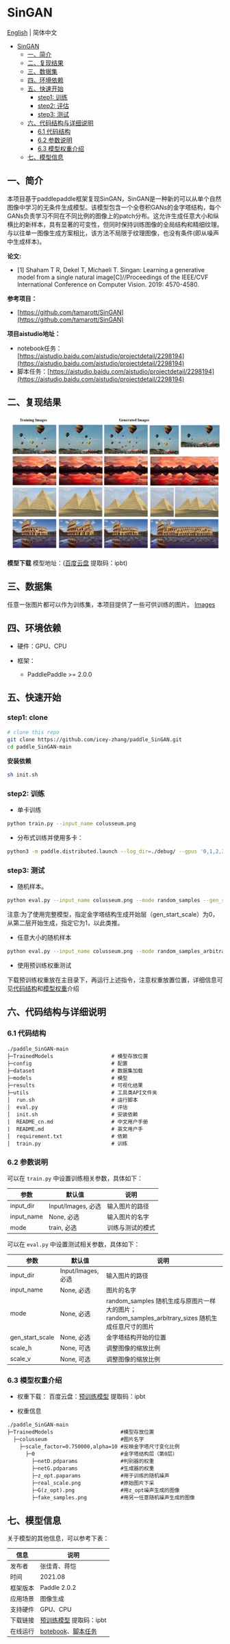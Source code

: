 # SinGAN

[English](./README.md) | 简体中文
   
   * [SinGAN](#SinGAN)
      * [一、简介](#一简介)
      * [二、复现结果](#二复现结果)
      * [三、数据集](#三数据集)
      * [四、环境依赖](#四环境依赖)
      * [五、快速开始](#五快速开始)
         * [step1: 训练](#step1-训练)
         * [step2: 评估](#step2-评估)
         * [step3: 测试](#step3-测试)
      * [六、代码结构与详细说明](#六代码结构与详细说明)
         * [6.1 代码结构](#61-代码结构)
         * [6.2 参数说明](#62-参数说明)
         *  [6.3 模型权重介绍](#63-模型权重介绍)
      * [七、模型信息](#七模型信息)

## 一、简介
本项目基于paddlepaddle框架复现SinGAN，SinGAN是一种新的可以从单个自然图像中学习的无条件生成模型。该模型包含一个全卷积GANs的金字塔结构，每个GANs负责学习不同在不同比例的图像上的patch分布。这允许生成任意大小和纵横比的新样本，具有显著的可变性，但同时保持训练图像的全局结构和精细纹理。与以往单一图像生成方案相比，该方法不局限于纹理图像，也没有条件(即从噪声中生成样本)。


**论文:**
- [1] Shaham T R, Dekel T, Michaeli T. Singan: Learning a generative model from a single natural image[C]//Proceedings of the IEEE/CVF International Conference on Computer Vision. 2019: 4570-4580.<br>

**参考项目：**
- [https://github.com/tamarott/SinGAN](https://github.com/tamarott/SinGAN)

**项目aistudio地址：**
- notebook任务：[https://aistudio.baidu.com/aistudio/projectdetail/2298194](https://aistudio.baidu.com/aistudio/projectdetail/2298194)
- 脚本任务：[https://aistudio.baidu.com/aistudio/projectdetail/2298194](https://aistudio.baidu.com/aistudio/projectdetail/2298194)

## 二、复现结果

![Generated Results](https://github.com/icey-zhang/paddle_SinGAN/blob/main/Output/result-Paddle.png)

**模型下载**
模型地址：([百度云盘](https://pan.baidu.com/s/1MGA0GT1jkgAvd0REjN1aRg) 提取码：ipbt)

## 三、数据集

任意一张图片都可以作为训练集，本项目提供了一些可供训练的图片。
[Images](https://github.com/icey-zhang/paddle_SinGAN/tree/main/Input)

## 四、环境依赖

- 硬件：GPU、CPU

- 框架：
  - PaddlePaddle >= 2.0.0

## 五、快速开始

### step1: clone 

```bash
# clone this repo
git clone https://github.com/icey-zhang/paddle_SinGAN.git
cd paddle_SinGAN-main
```
**安装依赖**
```bash
sh init.sh
```

### step2: 训练
- 单卡训练
```bash
python train.py --input_name colusseum.png 
```

- 分布式训练并使用多卡：
```bash
python3 -m paddle.distributed.launch --log_dir=./debug/ --gpus '0,1,2,3' train.py --input_name colusseum.png
```

### step3: 测试
- 随机样本。
```bash
python eval.py --input_name colusseum.png --mode random_samples --gen_start_scale 0
```
注意:为了使用完整模型，指定金字塔结构生成开始层（gen_start_scale）为0，从第二层开始生成，指定它为1，以此类推。

- 任意大小的随机样本
```bash
python eval.py --input_name colusseum.png --mode random_samples_arbitrary_sizes --scale_h 2 --scale_v 1
```
- 使用预训练权重测试

下载预训练权重放在主目录下，再运行上述指令，注意权重放置位置，详细信息可见[代码结构](#61-代码结构)和[模型权重](#63-模型权重介绍)介绍
## 六、代码结构与详细说明

### 6.1 代码结构

```
./paddle_SinGAN-main
├─TrainedModels                   # 模型存放位置
├─config                          # 配置
├─dataset                         # 数据集加载
├─models                          # 模型
├─results                         # 可视化结果
├─utils                           # 工具类API文件夹
│  run.sh                         # 运行脚本
│  eval.py                        # 评估
│  init.sh                        # 安装依赖
|  README_cn.md                   # 中文用户手册
|  README.md                      # 英文用户手
│  requirement.txt                # 依赖
│  train.py                       # 训练
```

### 6.2 参数说明

可以在 `train.py` 中设置训练相关参数，具体如下：

|  参数   | 默认值  | 说明 |
|  ----  |  ----  |  ----  |
| input_dir| Input/Images, 必选| 输入图片的路径 |
| input_name| None, 必选 | 输入图片的名字 |
| mode| train, 必选 | 训练与测试的模式 |

可以在 `eval.py` 中设置测试相关参数，具体如下：

|  参数   | 默认值  | 说明 |
|  ----  |  ----  |  ----  |
| input_dir| Input/Images, 必选| 输入图片的路径 |
| input_name| None, 必选 | 图片的名字 |
| mode| None, 必选 | random_samples 随机生成与原图片一样大的图片；random_samples_arbitrary_sizes 随机生成任意尺寸的图片|
| gen_start_scale| None, 必选 | 金字塔结构开始的位置|
| scale_h| None, 可选 | 调整图像的缩放比例|
| scale_v| None, 可选 | 调整图像的缩放比例|

### 6.3 模型权重介绍

- 权重下载：
百度云盘：[预训练模型](https://pan.baidu.com/s/1MGA0GT1jkgAvd0REjN1aRg) 提取码：ipbt

- 权重信息
```
./paddle_SinGAN-main
├─TrainedModels                      #模型存放位置
  ├─colusseum                        #图片名字
    ├─scale_factor=0.750000,alpha=10 #反映金字塔尺寸变化比例
      ├─0                            #金字塔结构层（第0层）
        ├─netD.pdparams              #判别器的权重
        ├─netG.pdparams              #生成器的权重
        ├─z_opt.paparams             #用于训练的随机噪声
        ├─real_scale.png             #原始图片下采
        ├─G(z_opt).png               #用z_opt噪声生成的图像
        ├─fake_samples.png           #用另一任意随机噪声生成的图像
```

## 七、模型信息

关于模型的其他信息，可以参考下表：

| 信息 | 说明 |
| --- | --- |
| 发布者 | 张佳青、蒋恺|
| 时间 | 2021.08 |
| 框架版本 | Paddle 2.0.2 |
| 应用场景 | 图像生成 |
| 支持硬件 | GPU、CPU |
| 下载链接 | [预训练模型](https://pan.baidu.com/s/1MGA0GT1jkgAvd0REjN1aRg) 提取码：ipbt  |
| 在线运行 | [botebook](https://aistudio.baidu.com/aistudio/projectdetail/2298194)、[脚本任务](https://aistudio.baidu.com/aistudio/projectdetail/2298194)|
